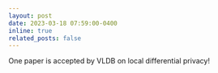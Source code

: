 ```yaml
---
layout: post
date: 2023-03-18 07:59:00-0400
inline: true
related_posts: false
---
```


One paper is accepted by VLDB on local differential privacy!